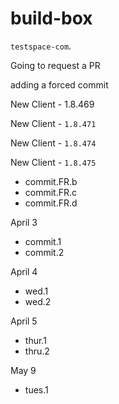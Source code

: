# build-box

`testspace-com`. 

Going to request a PR

adding a forced commit

New Client - 1.8.469

New Client - `1.8.471`

New Client - `1.8.474`

New Client - `1.8.475`
* commit.FR.b
* commit.FR.c
* commit.FR.d

April 3
 * commit.1
 * commit.2

April 4
 * wed.1
 * wed.2

April 5
 * thur.1
 * thru.2

May 9
 * tues.1
